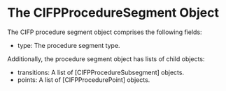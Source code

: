 # The CIFPProcedureSegment Object

The CIFP procedure segment object comprises the following fields:

- type: The procedure segment type.

Additionally, the procedure segment object has lists of child objects:

- transitions: A list of [CIFPProcedureSubsegment] objects.
- points: A list of [CIFPProcedurePoint] objects.
